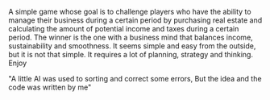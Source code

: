 A simple game whose goal is to challenge players who have the ability to manage their business during a certain period by purchasing real estate and calculating the amount of potential income and taxes during a certain period. 
The winner is the one with a business mind that balances income, sustainability and smoothness. It seems simple and easy from the outside, but it is not that simple. It requires a lot of planning, strategy and thinking.
Enjoy

"A little AI was used to sorting and correct some errors, But the idea and the code was written by me"
